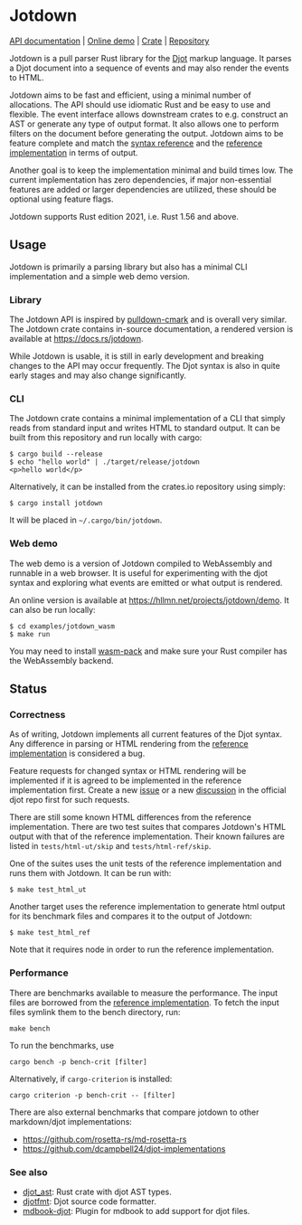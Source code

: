 # Jotdown

[API documentation] | [Online demo] | [Crate] | [Repository]

[API documentation]: https://docs.rs/jotdown
[online demo]: https://hllmn.net/projects/jotdown/demo
[crate]: https://crates.io/crates/jotdown
[repository]: https://github.com/hellux/jotdown

Jotdown is a pull parser Rust library for the [Djot][djot] markup language. It
parses a Djot document into a sequence of events and may also render the events
to HTML.

Jotdown aims to be fast and efficient, using a minimal number of allocations.
The API should use idiomatic Rust and be easy to use and flexible. The event
interface allows downstream crates to e.g. construct an AST or generate any
type of output format. It also allows one to perform filters on the document
before generating the output. Jotdown aims to be feature complete and match the
[syntax reference][djot-syntax] and the [reference implementation][djot-js] in
terms of output.

Another goal is to keep the implementation minimal and build times low. The
current implementation has zero dependencies, if major non-essential features
are added or larger dependencies are utilized, these should be optional using
feature flags.

Jotdown supports Rust edition 2021, i.e. Rust 1.56 and above.

[djot]: https://djot.net
[djot-syntax]: https://htmlpreview.github.io/?https://github.com/jgm/djot/blob/master/doc/syntax.html
[djot-js]: https://github.com/jgm/djot.js

## Usage

Jotdown is primarily a parsing library but also has a minimal CLI
implementation and a simple web demo version.

### Library

The Jotdown API is inspired by [pulldown-cmark] and is overall very similar.
The Jotdown crate contains in-source documentation, a rendered version is
available at <https://docs.rs/jotdown>.

While Jotdown is usable, it is still in early development and breaking changes
to the API may occur frequently. The Djot syntax is also in quite early stages
and may also change significantly.

[pulldown-cmark]: https://github.com/raphlinus/pulldown-cmark

### CLI

The Jotdown crate contains a minimal implementation of a CLI that simply reads
from standard input and writes HTML to standard output. It can be built from
this repository and run locally with cargo:

```
$ cargo build --release
$ echo "hello world" | ./target/release/jotdown
<p>hello world</p>
```

Alternatively, it can be installed from the crates.io repository using simply:

```
$ cargo install jotdown
```

It will be placed in `~/.cargo/bin/jotdown`.

### Web demo

The web demo is a version of Jotdown compiled to WebAssembly and runnable in a
web browser. It is useful for experimenting with the djot syntax and exploring
what events are emitted or what output is rendered.

An online version is available at <https://hllmn.net/projects/jotdown/demo>. It
can also be run locally:

```
$ cd examples/jotdown_wasm
$ make run
```

You may need to install [wasm-pack] and make sure your Rust compiler has the
WebAssembly backend.

[wasm-pack]: https://rustwasm.github.io/wasm-pack/

## Status

### Correctness

As of writing, Jotdown implements all current features of the Djot syntax. Any
difference in parsing or HTML rendering from the [reference
implementation][djot-js] is considered a bug.

Feature requests for changed syntax or HTML rendering will be implemented if it
is agreed to be implemented in the reference implementation first. Create a new
[issue][djot-issue] or a new [discussion][djot-discussion] in the official djot
repo first for such requests.

[djot-issue]: https://github.com/jgm/djot/issues
[djot-discussion]: https://github.com/jgm/djot/discussions

There are still some known HTML differences from the reference implementation.
There are two test suites that compares Jotdown's HTML output with that of the
reference implementation. Their known failures are listed in
`tests/html-ut/skip` and `tests/html-ref/skip`.

One of the suites uses the unit tests of the reference implementation and runs
them with Jotdown. It can be run with:

```
$ make test_html_ut
```

Another target uses the reference implementation to generate html output for
its benchmark files and compares it to the output of Jotdown:

```
$ make test_html_ref
```

Note that it requires node in order to run the reference implementation.

### Performance

There are benchmarks available to measure the performance. The input files are
borrowed from the [reference implementation][djot-js]. To fetch the input files
symlink them to the bench directory, run:

```
make bench
```

To run the benchmarks, use

```
cargo bench -p bench-crit [filter]
```

Alternatively, if `cargo-criterion` is installed:

```
cargo criterion -p bench-crit -- [filter]
```

There are also external benchmarks that compare jotdown to other markdown/djot
implementations:

- https://github.com/rosetta-rs/md-rosetta-rs
- https://github.com/dcampbell24/djot-implementations

### See also

- [djot_ast][]: Rust crate with djot AST types.
- [djotfmt][]: Djot source code formatter.
- [mdbook-djot][]: Plugin for mdbook to add support for djot files.

[djot_ast]: https://github.com/clbarnes/djot_ast
[djotfmt]: https://github.com/black-desk/djotfmt
[mdbook-djot]: https://github.com/dcampbell24/mdbook-djot
